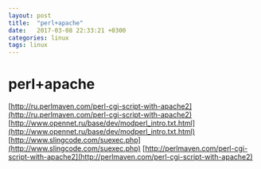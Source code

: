 ```yaml
---
layout: post
title:  "perl+apache"
date:   2017-03-08 22:33:21 +0300
categories: linux
tags: linux
---
```


# perl+apache
[http://ru.perlmaven.com/perl-cgi-script-with-apache2](http://ru.perlmaven.com/perl-cgi-script-with-apache2)
[http://www.opennet.ru/base/dev/modperl_intro.txt.html](http://www.opennet.ru/base/dev/modperl_intro.txt.html)
[http://www.slingcode.com/suexec.php](http://www.slingcode.com/suexec.php)
[http://perlmaven.com/perl-cgi-script-with-apache2](http://perlmaven.com/perl-cgi-script-with-apache2)